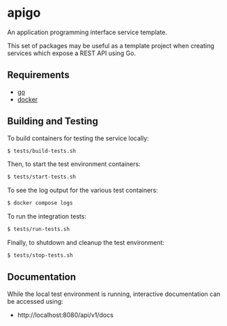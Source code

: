 # apigo
An application programming interface service template.

This set of packages may be useful as a template project when creating services
which expose a REST API using Go.

## Requirements

* [go](https://go.dev/dl/)
* [docker](https://docs.docker.com/get-docker/)

## Building and Testing

To build containers for testing the service locally:

```sh
$ tests/build-tests.sh
```

Then, to start the test environment containers:

```sh
$ tests/start-tests.sh
```

To see the log output for the various test containers:

```sh
$ docker compose logs
```

To run the integration tests:

```sh
$ tests/run-tests.sh
```

Finally, to shutdown and cleanup the test environment:

```sh
$ tests/stop-tests.sh
```

## Documentation

While the local test environment is running, interactive documentation can be accessed using:
* http://localhost:8080/api/v1/docs
